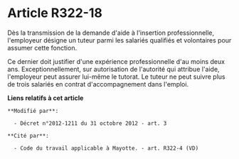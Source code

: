 # Article R322-18

Dès la transmission de la demande d'aide à l'insertion professionnelle, l'employeur désigne un tuteur parmi les salariés
qualifiés et volontaires pour assumer cette fonction. 

Ce dernier doit justifier d'une expérience professionnelle d'au moins deux ans. Exceptionnellement, sur autorisation de
l'autorité qui attribue l'aide, l'employeur peut assurer lui-même le tutorat. Le tuteur ne peut suivre plus de trois salariés
en contrat d'accompagnement dans l'emploi.

**Liens relatifs à cet article**

	**Modifié par**:

	  - Décret n°2012-1211 du 31 octobre 2012 - art. 3

	**Cité par**:

	  - Code du travail applicable à Mayotte. - art. R322-4 (VD)
